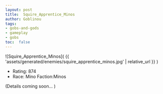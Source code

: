 ```yaml
---
layout: post
title:  Squire_Apprentice_Minos
author: Goblinou
tags:
- gobs-and-gods
- gameplay
- gobs
toc:  false
---
```


![Squire_Apprentice_Minos]( {{ 'assets/generated/enemies/squire_apprentice_minos.jpg' | relative_url }} )
- Rating: 874
- Race: Mino  Faction:Minos

(Details coming soon... )